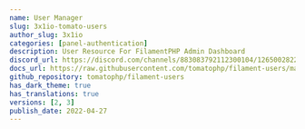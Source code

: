 ```yaml
---
name: User Manager
slug: 3x1io-tomato-users
author_slug: 3x1io
categories: [panel-authentication]
description: User Resource For FilamentPHP Admin Dashboard
discord_url: https://discord.com/channels/883083792112300104/1265002822605344871
docs_url: https://raw.githubusercontent.com/tomatophp/filament-users/master/README.md
github_repository: tomatophp/filament-users
has_dark_theme: true
has_translations: true
versions: [2, 3]
publish_date: 2022-04-27
---
```

